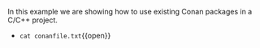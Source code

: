In this example we are showing how to use existing Conan packages in a C/C++ project.


* `cat conanfile.txt`{{open}}